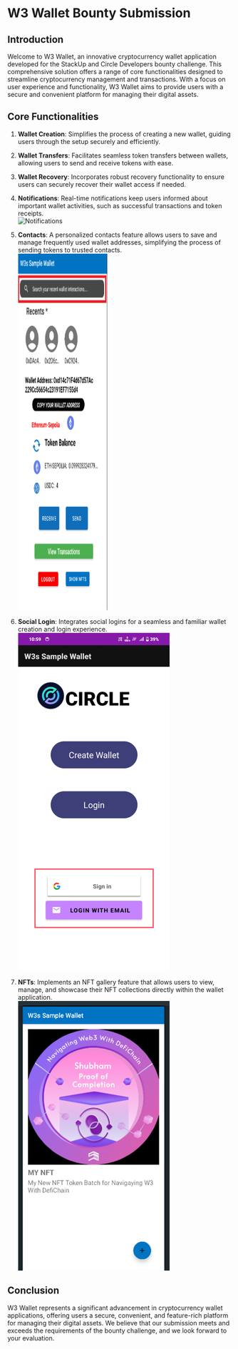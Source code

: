 # W3 Wallet Bounty Submission

## Introduction
Welcome to W3 Wallet, an innovative cryptocurrency wallet application developed for the StackUp and Circle Developers bounty challenge. This comprehensive solution offers a range of core functionalities designed to streamline cryptocurrency management and transactions. With a focus on user experience and functionality, W3 Wallet aims to provide users with a secure and convenient platform for managing their digital assets.

## Core Functionalities
1. **Wallet Creation**: Simplifies the process of creating a new wallet, guiding users through the setup securely and efficiently.
2. **Wallet Transfers**: Facilitates seamless token transfers between wallets, allowing users to send and receive tokens with ease.
3. **Wallet Recovery**: Incorporates robust recovery functionality to ensure users can securely recover their wallet access if needed.


1. **Notifications**: Real-time notifications keep users informed about important wallet activities, such as successful transactions and token receipts.  
   ![Notifications](notification_image.png)

2. **Contacts**: A personalized contacts feature allows users to save and manage frequently used wallet addresses, simplifying the process of sending tokens to trusted contacts.  
    <img src="./images/contact.png" alt="Notifications" width="200" height="800">

4. **Social Login**: Integrates social logins for a seamless and familiar wallet creation and login experience.  
   ![Social Login](./images/mainLOgin.png)

6. **NFTs**: Implements an NFT gallery feature that allows users to view, manage, and showcase their NFT collections directly within the wallet application.  
   ![NFTs](./images/nft.png)
## Conclusion
W3 Wallet represents a significant advancement in cryptocurrency wallet applications, offering users a secure, convenient, and feature-rich platform for managing their digital assets. We believe that our submission meets and exceeds the requirements of the bounty challenge, and we look forward to your evaluation.

